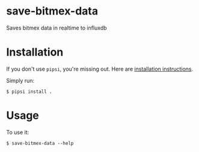 # save-bitmex-data

Saves bitmex data in realtime to influxdb


# Installation

If you don't use `pipsi`, you're missing out.
Here are [installation instructions](https://github.com/mitsuhiko/pipsi#readme).

Simply run:

    $ pipsi install .


# Usage

To use it:

    $ save-bitmex-data --help

